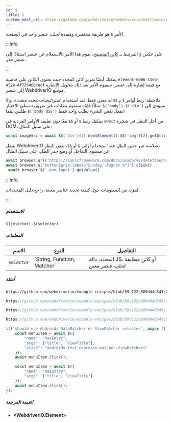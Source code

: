 ```yaml
---
id: $
title: $
custom_edit_url: https://github.com/webdriverio/webdriverio/edit/main/packages/webdriverio/src/commands/element/$.ts
---
```


الأمر `$` هو طريقة مختصرة ومفيدة لجلب عنصر واحد في الصفحة.

:::info

على عكس [`$`](/docs/api/browser/$) المرتبط بـ [كائن المتصفح](/docs/api/browser)،
يقوم هذا الأمر بالاستعلام عن عنصر استنادًا إلى عنصر جذر.

:::

يمكنك أيضًا تمرير كائن كمحدد حيث يحتوي الكائن على خاصية `element-6066-11e4-a52e-4f735466cecf`
مع قيمة إشارة إلى عنصر. سيقوم الأمر بعد ذلك بتحويل الإشارة إلى عنصر WebdriverIO موسع.

ملاحظة: ربط أوامر `$` و `$$` له معنى فقط عند استخدام استراتيجيات محدد متعددة. وإلا فإنك ستقوم
بطلبات غير ضرورية تبطئ الاختبار (مثلاً: `$('body').$('div')` سيؤدي إلى طلبين بينما
`$('body div')` يفعل نفس الشيء بطلب واحد فقط)

يمكنك ربط `$` أو `$$` معًا دون تغليف الأوامر الفردية في `await` من أجل
التنقل في شجرة DOM، على سبيل المثال:

```js
const imageSrc = await $$('div')[1].nextElement().$$('img')[2].getAttribute('src')
```

يتنقل WebdriverIO بسلاسة عبر جذور الظل عند استخدام أوامر `$` أو `$$`، بغض النظر عن مستوى التداخل أو
وضع جذر الظل، على سبيل المثال:

```js
await browser.url('https://ionicframework.com/docs/usage/v8/datetime/basic/demo.html?ionic:mode=md')
await browser.$('button[aria-label="Sunday, August 4"]').click()
 await browser.$('.aux-input').getValue()
```

:::info

لمزيد من المعلومات حول كيفية تحديد عناصر معينة، راجع دليل [المحددات](/docs/selectors).

:::

##### الاستخدام

```js
$(selector).$(selector)
```

##### المعلمات

<table>
  <thead>
    <tr>
      <th>الاسم</th><th>النوع</th><th>التفاصيل</th>
    </tr>
  </thead>
  <tbody>
    <tr>
      <td><code><var>selector</var></code></td>
      <td>`String, Function, Matcher`</td>
      <td>المحدد، دالة JS، أو كائن مطابقة لجلب عنصر معين</td>
    </tr>
  </tbody>
</table>

##### أمثلة

```html reference title="example.html" useHTTPS
https://github.com/webdriverio/example-recipes/blob/59c122c809d44d343c231bde2af7e8456c8f086c/queryElements/example.html
```

```js reference title="singleElements.js" useHTTPS
https://github.com/webdriverio/example-recipes/blob/59c122c809d44d343c231bde2af7e8456c8f086c/queryElements/singleElements.js#L9-L10
```

```js reference title="singleElements.js" useHTTPS
https://github.com/webdriverio/example-recipes/blob/59c122c809d44d343c231bde2af7e8456c8f086c/queryElements/singleElements.js#L16-L25
```

```js reference title="singleElements.js" useHTTPS
https://github.com/webdriverio/example-recipes/blob/59c122c809d44d343c231bde2af7e8456c8f086c/queryElements/singleElements.js#L42-L46
```

```js title="$.js"
it('should use Androids DataMatcher or ViewMatcher selector', async () => {
    const menuItem = await $({
        "name": "hasEntry",
        "args": ["title", "ViewTitle"],
        "class": "androidx.test.espresso.matcher.ViewMatchers"
    });
    await menuItem.click();

    const menuItem = await $({
        "name": "hasEntry",
        "args": ["title", "ViewTitle"]
    });
    await menuItem.click();
});
```

##### القيمة المرجعة

- **&lt;WebdriverIO.Element&gt;**